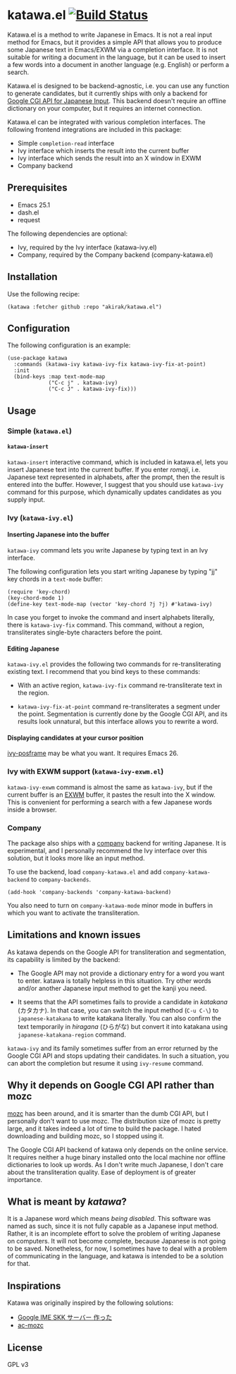 # katawa.el [![Build Status](https://travis-ci.org/akirak/katawa.el.svg?branch=master)](https://travis-ci.org/akirak/katawa.el)

Katawa.el is a method to write Japanese in Emacs. It is not a real
input method for Emacs, but it provides a simple API that allows you to produce some
Japanese text in Emacs/EXWM via a completion interface. It is not suitable for writing a document in the language, but it can be used to insert a few words into a document in another language (e.g. English) or perform a search.

Katawa.el is designed to be backend-agnostic, i.e. you can use any function to generate candidates, but it currently ships with only a backend for [Google CGI API for Japanese Input][google_cgiapi]. This backend doesn't require an offline dictionary on your computer, but it requires an internet connection.

[google_cgiapi]: https://www.google.co.jp/ime/cgiapi.html

Katawa.el can be integrated with various completion interfaces. The following frontend integrations are included in this package:

- Simple `completion-read` interface
- Ivy interface which inserts the result into the current buffer
- Ivy interface which sends the result into an X window in EXWM
- Company backend

## Prerequisites

- Emacs 25.1
- dash.el
- request

The following dependencies are optional:

- Ivy, required by the Ivy interface (katawa-ivy.el)
- Company, required by the Company backend (company-katawa.el)

## Installation

Use the following recipe:

    (katawa :fetcher github :repo "akirak/katawa.el")

## Configuration

The following configuration is an example:

``` emacs-lisp
(use-package katawa
  :commands (katawa-ivy katawa-ivy-fix katawa-ivy-fix-at-point)
  :init
  (bind-keys :map text-mode-map
             ("C-c j" . katawa-ivy)
             ("C-c J" . katawa-ivy-fix)))

```

## Usage

### Simple (`katawa.el`)

#### `katawa-insert`

`katawa-insert` interactive command, which is included in katawa.el, lets you
insert Japanese text into the current buffer. If you enter *romaji*, i.e.
Japanese text represented in alphabets, after the prompt, then the result
is entered into the buffer. However, I suggest that you should use `katawa-ivy`
command for this purpose, which dynamically updates candidates as you supply input.

### Ivy (`katawa-ivy.el`)

#### Inserting Japanese into the buffer

`katawa-ivy` command lets you write Japanese by typing text in an Ivy interface.

The following configuration lets you start writing Japanese by typing "jj"
key chords in a `text-mode` buffer:

``` emacs-lisp
(require 'key-chord)
(key-chord-mode 1)
(define-key text-mode-map (vector 'key-chord ?j ?j) #'katawa-ivy)
```

In case you forget to invoke the command and insert alphabets literally,
there is `katawa-ivy-fix` command. This command, without a region, transliterates
single-byte characters before the point. 

#### Editing Japanese

`katawa-ivy.el` provides the following two commands for re-transliterating
existing text. I recommend that you bind keys to these commands:

- With an active region, `katawa-ivy-fix` command re-transliterate text
  in the region.

- `katawa-ivy-fix-at-point` command re-transliterates a segment under
  the point. Segmentation is currently done by the Google CGI API, and
  its results look unnatural, but this interface allows you to rewrite
  a word.

#### Displaying candidates at your cursor position

[ivy-posframe](https://github.com/tumashu/ivy-posframe) may be what you want.
It requires Emacs 26.

### Ivy with EXWM support (`katawa-ivy-exwm.el`)

`katawa-ivy-exwm` command is almost the same as `katawa-ivy`, but if the current buffer is an [EXWM](https://github.com/ch11ng/exwm/) buffer, it pastes the result into the X window. This is convenient for performing a search with a few Japanese words inside a browser.

### Company

The package also ships with a [company](https://github.com/company-mode/company-mode)
backend for writing Japanese. It is experimental, and I personally recommend
the Ivy interface over this solution, but it looks more like an input method.

To use the backend, load `company-katawa.el` and add `company-katawa-backend`
to `company-backends`.

``` emacs-lisp
(add-hook 'company-backends 'company-katawa-backend)
```

You also need to turn on `company-katawa-mode` minor mode in buffers in which
you want to activate the transliteration. 

## Limitations and known issues

As katawa depends on the Google API for transliteration and segmentation,
its capability is limited by the backend:

- The Google API may not provide a dictionary entry for a word you want to
  enter. katawa is totally helpless in this situation. Try other words and/or
  another Japanese input method to get the kanji you need.

- It seems that the API sometimes fails to provide a candidate in *katakana*
  (カタカナ). In that case, you can switch the input method (`C-u C-\`) to
  `japanese-katakana` to write katakana literally. You can also confirm
  the text temporarily in *hiragana* (ひらがな) but convert it into katakana using
  `japanese-katakana-region` command.
  
`katawa-ivy` and its family sometimes suffer from an error returned by the
Google CGI API and stops updating their candidates. In such a situation, you
can abort the completion but resume it using `ivy-resume` command.

## Why it depends on Google CGI API rather than mozc

[mozc](https://github.com/google/mozc) has been around, and it is smarter than
the dumb CGI API, but I personally don't want to use mozc. The distribution size
of mozc is pretty large, and it takes indeed a lot of time to build the package. 
I hated downloading and building mozc, so I stopped using it.

The Google CGI API backend of katawa only depends on the online service.
It requires neither a huge binary installed onto the local machine nor offline
dictionaries to look up words. As I don't write much Japanese, I don't care
about the transliteration quality. Ease of deployment is of greater importance.

## What is meant by *katawa*?

It is a Japanese word which means *being disabled*. This software was named
as such, since it is not fully capable as a Japanese input method.
Rather, it is an incomplete effort to solve the problem of writing Japanese
on computers. 
It will not become complete, because Japanese is not going to be saved. 
Nonetheless, for now, I sometimes have to deal with a problem of communicating
in the language, and katawa is intended to be a solution for that.

## Inspirations

Katawa was originally inspired by the following solutions:

- [Google IME SKK サーバー 作った](http://blog.sushi.money/entry/20110421/1303274561)
- [ac-mozc](https://github.com/igjit/ac-mozc)

## License

GPL v3
